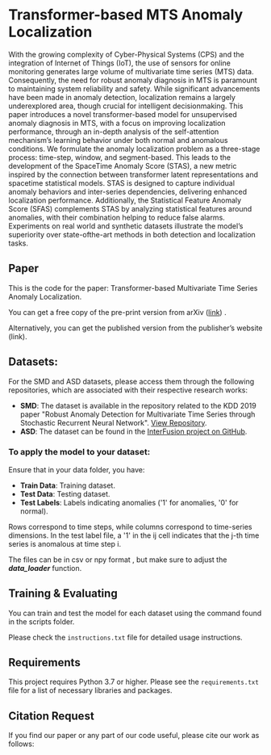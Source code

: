 
# Transformer-based MTS Anomaly Localization
With the growing complexity of Cyber-Physical
Systems (CPS) and the integration of Internet of Things (IoT),
the use of sensors for online monitoring generates large volume of
multivariate time series (MTS) data. Consequently, the need for
robust anomaly diagnosis in MTS is paramount to maintaining
system reliability and safety. While significant advancements have
been made in anomaly detection, localization remains a largely
underexplored area, though crucial for intelligent decisionmaking. This paper introduces a novel transformer-based model
for unsupervised anomaly diagnosis in MTS, with a focus on
improving localization performance, through an in-depth analysis
of the self-attention mechanism’s learning behavior under both
normal and anomalous conditions. We formulate the anomaly
localization problem as a three-stage process: time-step, window,
and segment-based. This leads to the development of the SpaceTime Anomaly Score (STAS), a new metric inspired by the
connection between transformer latent representations and spacetime statistical models. STAS is designed to capture individual anomaly behaviors and inter-series dependencies, delivering
enhanced localization performance. Additionally, the Statistical
Feature Anomaly Score (SFAS) complements STAS by analyzing
statistical features around anomalies, with their combination
helping to reduce false alarms. Experiments on real world and
synthetic datasets illustrate the model’s superiority over state-ofthe-art methods in both detection and localization tasks.
## Paper
This is the code for the paper: Transformer-based Multivariate Time Series  Anomaly Localization.

You can get a free copy of the pre-print version from arXiv ([link](https://arxiv.org/abs/2501.08628)) .

Alternatively, you can get the published version from the publisher’s website (link).

## Datasets:
For the SMD and ASD datasets, please access them through the following repositories, which are associated with their respective research works:

- **SMD**: The dataset is available in the repository related to the KDD 2019 paper "Robust Anomaly Detection for Multivariate Time Series through Stochastic Recurrent Neural Network". [View Repository]([[URL-for-SMD](https://github.com/NetManAIOps/OmniAnomaly/tree/master/ServerMachineDataset)](https://github.com/NetManAIOps/OmniAnomaly/tree/master/ServerMachineDataset)).
- **ASD**: The dataset can be found in the [InterFusion project on GitHub]([https://github.com/zhhlee/InterFusion/tree/main]).

### To apply the model to your dataset: 
Ensure that in your data folder, you have:
- **Train Data**: Training dataset.
- **Test Data**: Testing dataset.
- **Test Labels**: Labels indicating anomalies ('1' for anomalies, '0' for normal).

Rows correspond to time steps, while columns correspond to time-series dimensions. In the test label file, a '1' in the ij cell indicates that the j-th time series is anomalous at time step i.

The files can be in csv or npy format , but make sure to adjust  the ***data_loader*** function.

## Training & Evaluating
You can train and test the model for each dataset using the command found in the scripts folder.


Please check the `instructions.txt` file for detailed usage instructions.

## Requirements
This project requires Python 3.7 or higher. Please see the `requirements.txt` file for a list of necessary libraries and packages.

## Citation Request
If you find our paper or any part of our code useful, please cite our work as follows:

